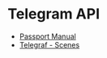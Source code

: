 # Telegram API

* [Passport Manual](https://core.telegram.org/passport)
* [Telegraf - Scenes](https://github.com/telegraf/telegraf/issues/705)
